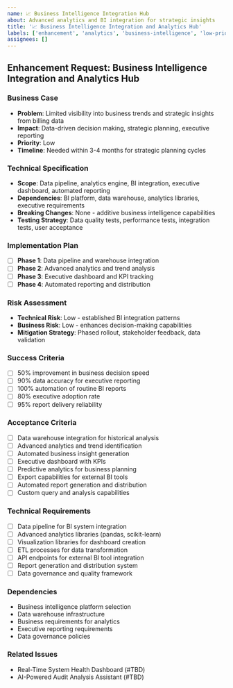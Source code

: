 ```yaml
---
name: 📈 Business Intelligence Integration Hub
about: Advanced analytics and BI integration for strategic insights
title: '📈 Business Intelligence Integration and Analytics Hub'
labels: ['enhancement', 'analytics', 'business-intelligence', 'low-priority']
assignees: []
---
```


## Enhancement Request: Business Intelligence Integration and Analytics Hub

### Business Case
- **Problem**: Limited visibility into business trends and strategic insights from billing data
- **Impact**: Data-driven decision making, strategic planning, executive reporting
- **Priority**: Low
- **Timeline**: Needed within 3-4 months for strategic planning cycles

### Technical Specification
- **Scope**: Data pipeline, analytics engine, BI integration, executive dashboard, automated reporting
- **Dependencies**: BI platform, data warehouse, analytics libraries, executive requirements
- **Breaking Changes**: None - additive business intelligence capabilities
- **Testing Strategy**: Data quality tests, performance tests, integration tests, user acceptance

### Implementation Plan
- [ ] **Phase 1**: Data pipeline and warehouse integration
- [ ] **Phase 2**: Advanced analytics and trend analysis
- [ ] **Phase 3**: Executive dashboard and KPI tracking
- [ ] **Phase 4**: Automated reporting and distribution

### Risk Assessment
- **Technical Risk**: Low - established BI integration patterns
- **Business Risk**: Low - enhances decision-making capabilities
- **Mitigation Strategy**: Phased rollout, stakeholder feedback, data validation

### Success Criteria
- [ ] 50% improvement in business decision speed
- [ ] 90% data accuracy for executive reporting
- [ ] 100% automation of routine BI reports
- [ ] 80% executive adoption rate
- [ ] 95% report delivery reliability

### Acceptance Criteria
- [ ] Data warehouse integration for historical analysis
- [ ] Advanced analytics and trend identification
- [ ] Automated business insight generation
- [ ] Executive dashboard with KPIs
- [ ] Predictive analytics for business planning
- [ ] Export capabilities for external BI tools
- [ ] Automated report generation and distribution
- [ ] Custom query and analysis capabilities

### Technical Requirements
- [ ] Data pipeline for BI system integration
- [ ] Advanced analytics libraries (pandas, scikit-learn)
- [ ] Visualization libraries for dashboard creation
- [ ] ETL processes for data transformation
- [ ] API endpoints for external BI tool integration
- [ ] Report generation and distribution system
- [ ] Data governance and quality framework

### Dependencies
- Business intelligence platform selection
- Data warehouse infrastructure
- Business requirements for analytics
- Executive reporting requirements
- Data governance policies

### Related Issues
- Real-Time System Health Dashboard (#TBD)
- AI-Powered Audit Analysis Assistant (#TBD)